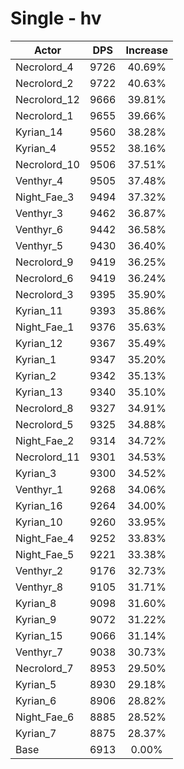 # Single - hv
| Actor | DPS | Increase |
|---|:---:|:---:|
|Necrolord_4|9726|40.69%|
|Necrolord_2|9722|40.63%|
|Necrolord_12|9666|39.81%|
|Necrolord_1|9655|39.66%|
|Kyrian_14|9560|38.28%|
|Kyrian_4|9552|38.16%|
|Necrolord_10|9506|37.51%|
|Venthyr_4|9505|37.48%|
|Night_Fae_3|9494|37.32%|
|Venthyr_3|9462|36.87%|
|Venthyr_6|9442|36.58%|
|Venthyr_5|9430|36.40%|
|Necrolord_9|9419|36.25%|
|Necrolord_6|9419|36.24%|
|Necrolord_3|9395|35.90%|
|Kyrian_11|9393|35.86%|
|Night_Fae_1|9376|35.63%|
|Kyrian_12|9367|35.49%|
|Kyrian_1|9347|35.20%|
|Kyrian_2|9342|35.13%|
|Kyrian_13|9340|35.10%|
|Necrolord_8|9327|34.91%|
|Necrolord_5|9325|34.88%|
|Night_Fae_2|9314|34.72%|
|Necrolord_11|9301|34.53%|
|Kyrian_3|9300|34.52%|
|Venthyr_1|9268|34.06%|
|Kyrian_16|9264|34.00%|
|Kyrian_10|9260|33.95%|
|Night_Fae_4|9252|33.83%|
|Night_Fae_5|9221|33.38%|
|Venthyr_2|9176|32.73%|
|Venthyr_8|9105|31.71%|
|Kyrian_8|9098|31.60%|
|Kyrian_9|9072|31.22%|
|Kyrian_15|9066|31.14%|
|Venthyr_7|9038|30.73%|
|Necrolord_7|8953|29.50%|
|Kyrian_5|8930|29.18%|
|Kyrian_6|8906|28.82%|
|Night_Fae_6|8885|28.52%|
|Kyrian_7|8875|28.37%|
|Base|6913|0.00%|

